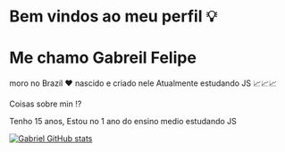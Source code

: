 # Bem vindos ao meu perfil 💡

# Me chamo Gabreil Felipe
moro no Brazil ❤️ nascido e criado nele 
Atualmente estudando JS 📈📈📈

Coisas sobre min ⁉️

Tenho 15 anos,
Estou no 1 ano do ensino medio estudando JS


[![Gabriel GitHub stats](https://github-readme-stats.vercel.app/api?username=Gabrielbalsanmartins)](https://github.com/anuraghazra/github-readme-stats)
